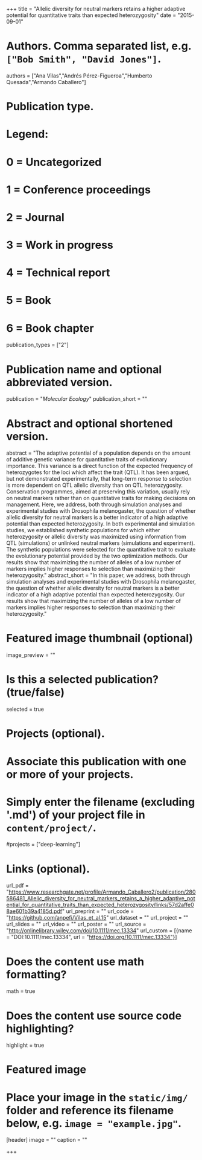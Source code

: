 +++
title = "Allelic diversity for neutral markers retains a higher adaptive potential for quantitative traits than expected heterozygosity"
date = "2015-09-01"

# Authors. Comma separated list, e.g. `["Bob Smith", "David Jones"]`.
authors = ["Ana Vilas","Andrés Pérez-Figueroa","Humberto Quesada","Armando Caballero"]

# Publication type.
# Legend:
# 0 = Uncategorized
# 1 = Conference proceedings
# 2 = Journal
# 3 = Work in progress
# 4 = Technical report
# 5 = Book
# 6 = Book chapter
publication_types = ["2"]

# Publication name and optional abbreviated version.
publication = "*Molecular Ecology*"
publication_short = ""

# Abstract and optional shortened version.
abstract = "The adaptive potential of a population depends on the amount of additive genetic variance for quantitative traits of evolutionary importance. This variance is a direct function of the expected frequency of heterozygotes for the loci which affect the trait (QTL). It has been argued, but not demonstrated experimentally, that long-term response to selection is more dependent on QTL allelic diversity than on QTL heterozygosity. Conservation programmes, aimed at preserving this variation, usually rely on neutral markers rather than on quantitative traits for making decisions on management. Here, we address, both through simulation analyses and experimental studies with Drosophila melanogaster, the question of whether allelic diversity for neutral markers is a better indicator of a high adaptive potential than expected heterozygosity. In both experimental and simulation studies, we established synthetic populations for which either heterozygosity or allelic diversity was maximized using information from QTL (simulations) or unlinked neutral markers (simulations and experiment). The synthetic populations were selected for the quantitative trait to evaluate the evolutionary potential provided by the two optimization methods. Our results show that maximizing the number of alleles of a low number of markers implies higher responses to selection than maximizing their heterozygosity."
abstract_short = "In this paper, we address, both through simulation analyses and experimental studies with Drosophila melanogaster, the question of whether allelic diversity for neutral markers is a better indicator of a high adaptive potential than expected heterozygosity. Our results show that maximizing the number of alleles of a low number of markers implies higher responses to selection than maximizing their heterozygosity."

# Featured image thumbnail (optional)
image_preview = ""

# Is this a selected publication? (true/false)
selected = true

# Projects (optional).
#   Associate this publication with one or more of your projects.
#   Simply enter the filename (excluding '.md') of your project file in `content/project/`.
#projects = ["deep-learning"]

# Links (optional).
url_pdf = "https://www.researchgate.net/profile/Armando_Caballero2/publication/280586481_Allelic_diversity_for_neutral_markers_retains_a_higher_adaptive_potential_for_quantitative_traits_than_expected_heterozygosity/links/57d2affe08ae601b39a4185d.pdf"
url_preprint = ""
url_code = "https://github.com/anpefi/Vilas_et_al.15"
url_dataset = ""
url_project = ""
url_slides = ""
url_video = ""
url_poster = ""
url_source = "http://onlinelibrary.wiley.com/doi/10.1111/mec.13334"
url_custom = [{name = "DOI:10.1111/mec.13334", url = "https://doi.org/10.1111/mec.13334"}]

# Does the content use math formatting?
math = true

# Does the content use source code highlighting?
highlight = true

# Featured image
# Place your image in the `static/img/` folder and reference its filename below, e.g. `image = "example.jpg"`.
[header]
image = ""
caption = ""

+++


